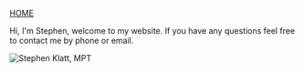 [HOME](https://klattphysio.github.io/)

Hi, I'm Stephen, welcome to my website. If you have any questions feel free to contact me by phone or email.

![Stephen Klatt, MPT](https://github.com/klattphysio/klattphysio.github.io/blob/master/_pictures/kirstenstephen_50.jpg "Stephen Klatt, MPT")
